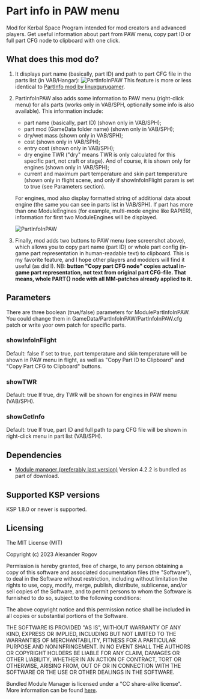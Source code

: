 # Part info in PAW menu

Mod for Kerbal Space Program intended for mod creators and advanced players.
Get useful information about part from PAW menu, copy part ID or full part CFG node to clipboard with one click.

## What does this mod do?

1. It displays part name (basically, part ID) and path to part CFG file in the parts list (in VAB/Hangar):
![PartInfoInPAW](https://i.imgur.com/x889rHz.png)
This feature is more or less identical to [PartInfo mod by linuxgurugamer](https://forum.kerbalspaceprogram.com/index.php?/topic/182040-*).

2. PartInfoInPAW also adds some information to PAW menu (right-click menu) for alls parts (works only in VAB/SPH, optionally some info is also available).
    This information include:
    * part name (basically, part ID) (shown only in VAB/SPH);
    * part mod (GameData folder name) (shown only in VAB/SPH);
    * dry/wet mass (shown only in VAB/SPH);
    * cost (shown only in VAB/SPH);
    * entry cost (shown only in VAB/SPH);
    * dry engine TWR ("dry" means TWR is only calculated for this specific part, not craft or stage). And of course, it is shown only for engines (shown only in VAB/SPH);
    * current and maximum part temperature and skin part temperature (shown only in flight scene, and only if showInfoInFlight param is set to true (see Parameters section).
    
    For engines, mod also display formatted string of additional data about engine (the same you can see in parts list in VAB/SPH). If part has more than one ModuleEngines (for example, multi-mode engine like RAPIER), information for first two ModuleEngines will be displayed.

    ![PartInfoInPAW](https://i.imgur.com/5Mj9Wdk.png)

3. Finally, mod adds two buttons to PAW menu (see screenshot above), which allows you to copy part name (part ID) or whole part config (in-game part representation in human-readable text) to clipboard.
This is my favorite feature, and I hope other players and modders will find it useful (as did I).
NB: **button "Copy part CFG node" copies actual in-game part representation, not text from original part CFG-file. That means, whole PART{} node with all MM-patches already applied to it.**


## Parameters

There are three boolean (true/false) parameters for ModulePartInfoInPAW.
You could change them in GameData/PartInfoInPAW/PartInfoInPAW.cfg patch or write yoor own patch for specific parts.

### showInfoInFlight
Default: false
If set to true, part temperature and skin temperature will be shown in PAW menu in flight, as well as "Copy Part ID to Clipboard" and "Copy Part CFG to Clipboard" buttons.

### showTWR
Default: true
If true, dry TWR will be shown for engines in PAW menu (VAB/SPH).

### showGetInfo
Default: true
If true, part ID and full path to parg CFG file will be shown in right-click menu in part list (VAB/SPH).

## Dependencies

* [Module manager (preferably last version)](https://forum.kerbalspaceprogram.com/index.php?/topic/50533-*)
Version 4.2.2 is bundled as part of download.

## Supported KSP versions

KSP 1.8.0 or newer is supported.

## Licensing

The MIT License (MIT)

Copyright (c) 2023 Alexander Rogov

Permission is hereby granted, free of charge, to any person obtaining a copy of this software and associated documentation files (the "Software"), to deal in the Software without restriction, including without limitation the rights to use, copy, modify, merge, publish, distribute, sublicense, and/or sell copies of the Software, and to permit persons to whom the Software is furnished to do so, subject to the following conditions:

The above copyright notice and this permission notice shall be included in all copies or substantial portions of the Software.

THE SOFTWARE IS PROVIDED "AS IS", WITHOUT WARRANTY OF ANY KIND, EXPRESS OR IMPLIED, INCLUDING BUT NOT LIMITED TO THE WARRANTIES OF MERCHANTABILITY, FITNESS FOR A PARTICULAR PURPOSE AND NONINFRINGEMENT. IN NO EVENT SHALL THE AUTHORS OR COPYRIGHT HOLDERS BE LIABLE FOR ANY CLAIM, DAMAGES OR OTHER LIABILITY, WHETHER IN AN ACTION OF CONTRACT, TORT OR OTHERWISE, ARISING FROM, OUT OF OR IN CONNECTION WITH THE SOFTWARE OR THE USE OR OTHER DEALINGS IN THE SOFTWARE. 


Bundled Module Manager is licensed under a "CC share-alike license". More information can be found [here](https://forum.kerbalspaceprogram.com/index.php?/topic/50533-*).
